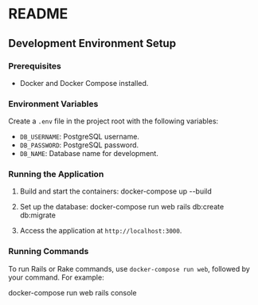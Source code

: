 # README

## Development Environment Setup

### Prerequisites

- Docker and Docker Compose installed.

### Environment Variables

Create a `.env` file in the project root with the following variables:

- `DB_USERNAME`: PostgreSQL username.
- `DB_PASSWORD`: PostgreSQL password.
- `DB_NAME`: Database name for development.

### Running the Application

1. Build and start the containers:
docker-compose up --build

2. Set up the database:
docker-compose run web rails db:create db:migrate


3. Access the application at `http://localhost:3000`.

### Running Commands

To run Rails or Rake commands, use `docker-compose run web`, followed by your command. For example:

docker-compose run web rails console



